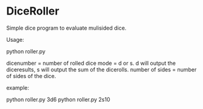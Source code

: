 # DiceRoller

Simple dice program to evaluate mulisided dice.

Usage:

python roller.py <dicenumber><mode><number of sides>

dicenumber = number of rolled dice
mode = d or s. d will output the diceresults, s will output the sum of the dicerolls.
number of sides = number of sides of the dice.
  
example:
  
python roller.py 3d6
python roller.py 2s10
